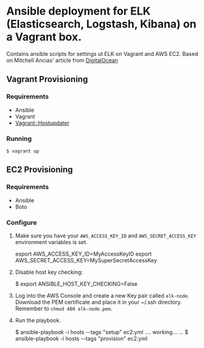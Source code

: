 
# Ansible deployment for ELK (Elasticsearch, Logstash, Kibana) on a Vagrant box.

Contains ansible scripts for settings ut ELK on Vagrant and AWS EC2.
Based on Mitchell Ancias' article from [DigitalOcean](https://www.digitalocean.com/community/tutorials/how-to-install-elasticsearch-logstash-and-kibana-4-on-ubuntu-14-04)

## Vagrant Provisioning

### Requirements

- Ansible
- Vagrant
- [Vagrant::Hostupdater](https://github.com/cogitatio/vagrant-hostsupdater)

### Running

    $ vagrant up
    

## EC2 Provisioning

### Requirements

- Ansible
- Boto

### Configure

1. Make sure you have your `AWS_ACCESS_KEY_ID` and `AWS_SECRET_ACCESS_KEY` environment variables is set.

    export AWS_ACCESS_KEY_ID=MyAccessKeyID
    export AWS_SECRET_ACCESS_KEY=MySuperSecretAccessKey

2. Disable host key checking: 

    $ export ANSIBLE_HOST_KEY_CHECKING=False

3. Log into the AWS Console and create a new Key pair called `elk-node`. Download the PEM certificate and 
   place it in your ~/.ssh directory. Remember to `chmod 400 elk-node.pem`.

4. Run the playbook.
    
    $ ansible-playbook -i hosts --tags "setup" ec2.yml
    ....
    working...
    ...
    $ ansible-playbook -i hosts --tags "provision" ec2.yml
    



